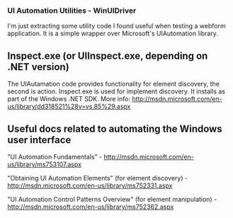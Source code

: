 ### UI Automation Utilities - WinUIDriver

I'm just extracting some utility code I found useful when testing a webform application.   It is a simple wrapper over Microsoft's UIAutomation library.


## Inspect.exe (or UIInspect.exe, depending on .NET version)

The UIAutamation code provides functionality for element discovery, the second is action.  Inspect.exe is used for implement discovery.  It installs as part of the Windows .NET SDK.  More info: http://msdn.microsoft.com/en-us/library/dd318521%28v=vs.85%29.aspx

## Useful docs related to automating the Windows user interface

"UI Automation Fundamentals" - http://msdn.microsoft.com/en-us/library/ms753107.aspx

"Obtaining UI Automation Elements" (for element discovery) - http://msdn.microsoft.com/en-us/library/ms752331.aspx

"UI Automation Control Patterns Overview" (for element manipulation) - http://msdn.microsoft.com/en-us/library/ms752362.aspx
